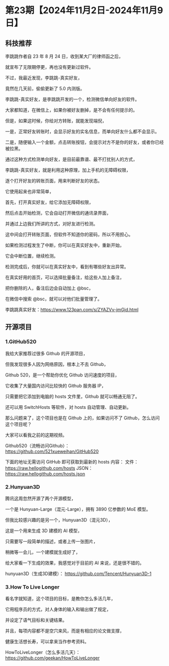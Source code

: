 # 第23期【2024年11月2日-2024年11月9日】

## 科技推荐

李跳跳作者自 23 年 8 月 24 日，收到某大厂的律师函之后，

就宣布了无限期停更，再也没有更新过软件。

不过，我最近发现，李跳跳-真实好友，

竟然在几天前，偷偷更新了 5.0 内测版。

李跳跳-真实好友，是李跳跳开发的一个，检测微信单向好友的软件。

大家都知道，在微信上，如果你被好友删掉，是不会有任何提示的。

但是，如果这时候，你给对方转账，就能发现端倪，

一是，正常好友转账时，会显示好友的实名信息，而单向好友什么都不会显示。

二是，随便输入一个金额，点击转账按钮，会提示对方不是你的好友，或者你已经被拉黑。

通过这种方式检测单向好友，是目前最靠谱、最不打扰别人的方式，

李跳跳-真实好友，就是利用这种原理，加上手机的无障碍权限，

逐个打开好友的转账页面，用来判断好友的状态。

它使用起来也非常简单，

首先，打开真实好友，给它添加无障碍权限，

然后点击开始检测，它会自动打开微信的通讯录界面，

并通过上边我们所讲的方式，对好友进行检测。

这中间会打开转账页面，但软件不知道你的密码，所以不用担心。

如果检测过程发生了中断，你可以在真实好友中，重新开始，

它会中断位置，继续检测。

检测完成后，你就可以在真实好友中，看到有哪些好友出异常。

在真实好用的首页，可以选择批量备注，给这些人加上备注，

把你删除的人，备注后边会自动加上 @bsc，

在微信中搜索 @bsc，就可以对他们批量管理了。

李跳跳真实好友：https://www.123pan.com/s/ZYAZVv-jmGjd.html

## 开源项目

### 1.GitHub520

我给大家推荐过很多 Github 的开源项目，

但我发现很多人因为网络原因，根本上不去 Github，

Github 520，是一个帮助你优化 Github 访问速度的项目，

它收集了大量国内访问比较快的 Github 服务器 IP，

只需要把它添加到电脑的 hosts 文件里，Github 就可以畅通无阻了。

还可以用 SwitchHosts 等软件，对 hosts  自动管理、自动更新。


那么问题来了，这个项目也是在 Github 上的，如果访问不了 Github，怎么访问这个项目呢？

大家可以看我之前的这期视频。

Github520（流畅访问Github）：
https://github.com/521xueweihan/GitHub520

下面的地址无需访问 GitHub 即可获取到最新的 hosts 内容：
文件：https://raw.hellogithub.com/hosts
JSON：https://raw.hellogithub.com/hosts.json

### 2.Hunyuan3D

腾讯这周忽然开源了两个开源模型，

一个是 Hunyuan-Large（混元-Large），拥有 3890 亿参数的 MoE 模型。

但我比较感兴趣的是另一个，Hunyuan3D（混元3D），

这是一个用来生成 3D 建模的 AI 模型，

只需要写一段简单的描述，或者上传一张图片，

稍微等一会儿，一个建模就生成好了，

给大家看一下生成的效果，我感觉对于目前的 AI 来说，还是很不错的。

hunyuan3D（生成3D建模）：
https://github.com/Tencent/Hunyuan3D-1

### 3.How To Live Longer

看名字就知道，这个项目的目标，是教你怎么多活几年，

它用程序员的方式，对人身体的输入和输出做了规定，

并设定了语气目标和关键结果。

并且，每项内容都不是空穴来风，而是有相应的论文做支撑，

健康生活想长寿，可以拿来当作参考资料。

HowToLiveLonger（怎么多活几天）：
https://github.com/geekan/HowToLiveLonger
